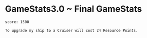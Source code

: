 # GameStats3.0 ~ Final GameStats
```
score: 1500

To upgrade my ship to a Cruiser will cost 24 Resource Points.
```
